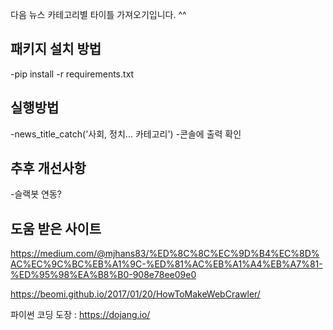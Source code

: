 다음 뉴스 카테고리별 타이틀 가져오기입니다. ^^

## 패키지 설치 방법
-pip install -r requirements.txt

## 실행방법
-news_title_catch('사회, 정치... 카테고리')
-콘솔에 출력 확인  

## 추후 개선사항
-슬랙봇 연동? 

## 도움 받은 사이트

https://medium.com/@mjhans83/%ED%8C%8C%EC%9D%B4%EC%8D%AC%EC%9C%BC%EB%A1%9C-%ED%81%AC%EB%A1%A4%EB%A7%81-%ED%95%98%EA%B8%B0-908e78ee09e0

https://beomi.github.io/2017/01/20/HowToMakeWebCrawler/

파이썬 코딩 도장 : https://dojang.io/